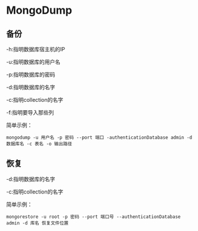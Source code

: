 # MongoDump
## 备份
-h:指明数据库宿主机的IP

-u:指明数据库的用户名

-p:指明数据库的密码

-d:指明数据库的名字

-c:指明collection的名字

-f:指明要导入那些列

简单示例：
````
mongodump -u 用户名 -p 密码 --port 端口 -authenticationDatabase admin -d 数据库名 -c 表名 -o 输出路径
````

## 恢复
-d:指明数据库的名字

-c:指明collection的名字

简单示例：
````
mongorestore -u root -p 密码 --port 端口号 --authenticationDatabase admin -d 库名 恢复文件位置
````
